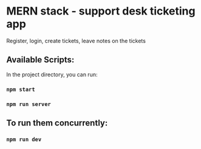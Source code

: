 # MERN stack - support desk ticketing app
Register, login, create tickets, leave notes on the tickets  

## Available Scripts:

In the project directory, you can run:

### `npm start`

### `npm run server`

## To run them concurrently:

### `npm run dev`
